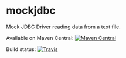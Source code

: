 # mockjdbc
Mock JDBC Driver reading data from a text file.

Available on Maven Central: [![Maven Central](https://img.shields.io/maven-central/v/no.maddin.mockjdbc/mock-jdbc.svg?style=flat-square)](http://search.maven.org/#search%7Cga%7C1%7Ca%3A%22mock-jdbc%22%20g%3A%22no.maddin.mockjdbc%22)

Build status: [![Travis](https://img.shields.io/travis/maddingo/mockjdbc.svg?style=flat-square)](https://travis-ci.org/maddingo/mockjdbc)

